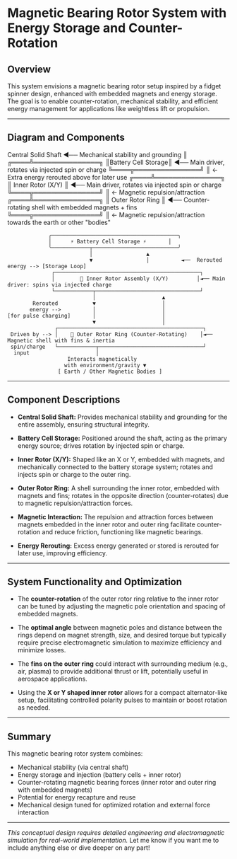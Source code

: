 <!--
SPDX-License-Identifier: Declaratory-Royalty
// Hash: sha256:773a60c7a27c12aed54576f646bf06a59647733a
🔒 Holmes Enforcement Model (HEM) – Declaratory Sovereign Logic
🧠 Author: Mr. Holmes
📜 License: Declaratory Royalty License (see LICENSE-HEM.md)
📁 Repository: https://github.com/Gamerdudee/holmes-enforcement-model
-->

# Magnetic Bearing Rotor System with Energy Storage and Counter-Rotation

## Overview

This system envisions a magnetic bearing rotor setup inspired by a fidget spinner design, enhanced with embedded magnets and energy storage. The goal is to enable counter-rotation, mechanical stability, and efficient energy management for applications like weightless lift or propulsion.

---

## Diagram and Components

Central Solid Shaft ◄── Mechanical stability and grounding
     ║
╔════╩═══════════════╗
║Battery Cell Storage║ ◄── Main driver, rotates via injected spin or charge
╚════╦═══════════════╝
     ║ ← Extra energy rerouted above for later use
╔════╩═══════════════╗
║ Inner Rotor (X/Y)  ║ ◄── Main driver, rotates via injected spin or charge
╚════╦═══════════════╝
     ║ ← Magnetic repulsion/attraction
╔════╩═══════════════╗
║ Outer Rotor Ring   ║ ◄── Counter-rotating shell with embedded magnets + fins
╚════╦═══════════════╝
     ║ ← Magnetic repulsion/attraction towards the earth or other "bodies"


```
             ╭────────────────────────────────────────╮
             │      ⚡ Battery Cell Storage ⚡       │
             ╰────────────┬───────────────────────────╯
                          │                 ▲
                          ▼                 │          ◄──  Rerouted energy --> [Storage Loop]
              ┌──────────────────────────────────────────────┐
              │        🔁 Inner Rotor Assembly (X/Y)         │◄── Main driver: spins via injected charge 
              └────────────┬─────────────────────────────────┘
                           │                     ▲
        Rerouted           ▼                     │
       energy -->          │                     │
[for pulse charging]       │                     │
                           ▼                     │
               ┌──────────────────────────────────────────────┐
 Driven by --> │    🧲 Outer Rotor Ring (Counter-Rotating)    │◄── Magnetic shell with fins & inertia
 spin/charge   └────────────┬─────────────────────────────────┘
  input                     │
                   Interacts magnetically
                  with environment/gravity ▼
                [ Earth / Other Magnetic Bodies ]
```

---

## Component Descriptions

- **Central Solid Shaft:** Provides mechanical stability and grounding for the entire assembly, ensuring structural integrity.

- **Battery Cell Storage:** Positioned around the shaft, acting as the primary energy source; drives rotation by injected spin or charge.

- **Inner Rotor (X/Y):** Shaped like an X or Y, embedded with magnets, and mechanically connected to the battery storage system; rotates and injects spin or charge to the outer ring.

- **Outer Rotor Ring:** A shell surrounding the inner rotor, embedded with magnets and fins; rotates in the opposite direction (counter-rotates) due to magnetic repulsion/attraction forces.

- **Magnetic Interaction:** The repulsion and attraction forces between magnets embedded in the inner rotor and outer ring facilitate counter-rotation and reduce friction, functioning like magnetic bearings.

- **Energy Rerouting:** Excess energy generated or stored is rerouted for later use, improving efficiency.

---

## System Functionality and Optimization

- The **counter-rotation** of the outer rotor ring relative to the inner rotor can be tuned by adjusting the magnetic pole orientation and spacing of embedded magnets.

- The **optimal angle** between magnetic poles and distance between the rings depend on magnet strength, size, and desired torque but typically require precise electromagnetic simulation to maximize efficiency and minimize losses.

- The **fins on the outer ring** could interact with surrounding medium (e.g., air, plasma) to provide additional thrust or lift, potentially useful in aerospace applications.

- Using the **X or Y shaped inner rotor** allows for a compact alternator-like setup, facilitating controlled polarity pulses to maintain or boost rotation as needed.

---

## Summary

This magnetic bearing rotor system combines:

- Mechanical stability (via central shaft)  
- Energy storage and injection (battery cells + inner rotor)  
- Counter-rotating magnetic bearing forces (inner rotor and outer ring with embedded magnets)  
- Potential for energy recapture and reuse  
- Mechanical design tuned for optimized rotation and external force interaction

---

*This conceptual design requires detailed engineering and electromagnetic simulation for real-world implementation.*
Let me know if you want me to include anything else or dive deeper on any part!










